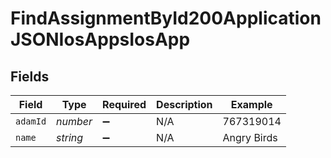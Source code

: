 # FindAssignmentById200ApplicationJSONIosAppsIosApp


## Fields

| Field              | Type               | Required           | Description        | Example            |
| ------------------ | ------------------ | ------------------ | ------------------ | ------------------ |
| `adamId`           | *number*           | :heavy_minus_sign: | N/A                | 767319014          |
| `name`             | *string*           | :heavy_minus_sign: | N/A                | Angry Birds        |